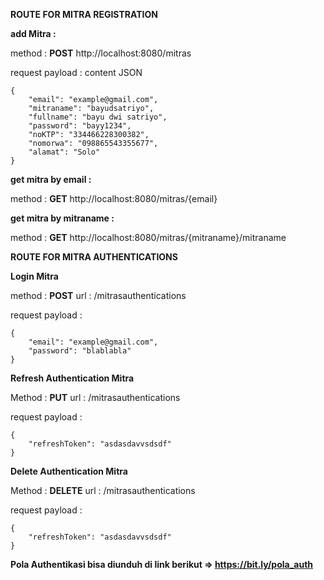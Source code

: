 **ROUTE FOR MITRA REGISTRATION**

**add Mitra :**

method : **POST**
http://localhost:8080/mitras

request payload : content JSON
```
{
    "email": "example@gmail.com",
    "mitraname": "bayudsatriyo",
    "fullname": "bayu dwi satriyo",
    "password": "bayy1234",
    "noKTP": "334466228300382",
    "nomorwa": "098865543355677",
    "alamat": "Solo"
}
```

**get mitra by email :**

method : **GET**
http://localhost:8080/mitras/{email}

**get mitra by mitraname :**

method : **GET**
http://localhost:8080/mitras/{mitraname}/mitraname

**ROUTE FOR MITRA AUTHENTICATIONS**

**Login Mitra**

method : **POST**
url : /mitrasauthentications

request payload :
```
{
    "email": "example@gmail.com",
    "password": "blablabla"
}
```

**Refresh Authentication Mitra**

Method : **PUT**
url : /mitrasauthentications

request payload : 
```
{
    "refreshToken": "asdasdavvsdsdf"
}
```

**Delete Authentication Mitra**

Method : **DELETE**
url : /mitrasauthentications

request payload : 
```
{
    "refreshToken": "asdasdavvsdsdf"
}
```

**Pola Authentikasi bisa diunduh di link berikut => https://bit.ly/pola_auth**